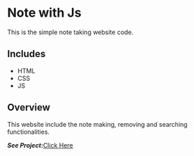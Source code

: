 # Note with Js
This is the simple note taking website code.

## Includes
- HTML
- CSS
- JS

## Overview
This website include the note making, removing and searching functionalities.

***See Project:***[Click Here](https://raw.githack.com/aniloli42/noteswithjs/main/index.html)
